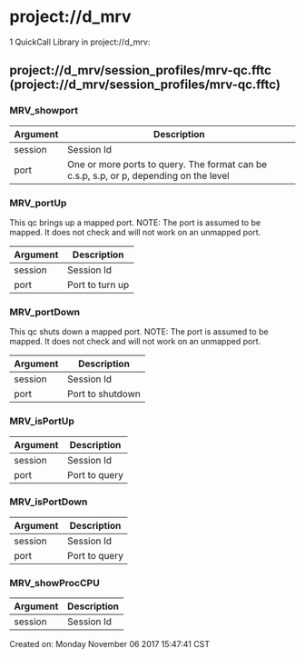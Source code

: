 # project://d_mrv
1 QuickCall Library in project://d_mrv:
## project://d_mrv/session_profiles/mrv-qc.fftc (project://d_mrv/session_profiles/mrv-qc.fftc)

### MRV_showport

Argument | Description
------------ | -------------
session | Session Id
port | One or more ports to query. The format can be c.s.p, s.p, or p, depending on the level
### MRV_portUp
This qc brings up a mapped port. 
NOTE: The port is assumed to be mapped. It does not check and will not work on an unmapped port.

Argument | Description
------------ | -------------
session | Session Id
port | Port to turn up
### MRV_portDown
This qc shuts down a mapped port. 
NOTE: The port is assumed to be mapped. It does not check and will not work on an unmapped port.

Argument | Description
------------ | -------------
session | Session Id
port | Port to shutdown
### MRV_isPortUp

Argument | Description
------------ | -------------
session | Session Id
port | Port to query
### MRV_isPortDown

Argument | Description
------------ | -------------
session | Session Id
port | Port to query
### MRV_showProcCPU

Argument | Description
------------ | -------------
session | Session Id
Created on: Monday November 06 2017 15:47:41 CST

